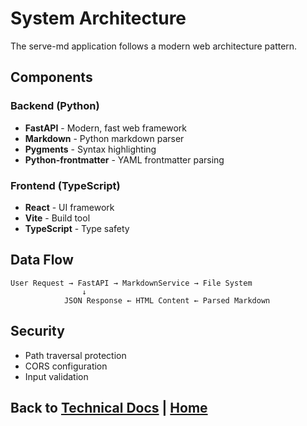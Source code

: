 # System Architecture

The serve-md application follows a modern web architecture pattern.

## Components

### Backend (Python)
- **FastAPI** - Modern, fast web framework
- **Markdown** - Python markdown parser
- **Pygments** - Syntax highlighting
- **Python-frontmatter** - YAML frontmatter parsing

### Frontend (TypeScript)
- **React** - UI framework
- **Vite** - Build tool
- **TypeScript** - Type safety

## Data Flow

```
User Request → FastAPI → MarkdownService → File System
                ↓
            JSON Response ← HTML Content ← Parsed Markdown
```

## Security

- Path traversal protection
- CORS configuration
- Input validation

## Back to [Technical Docs](./README.md) | [Home](../README.md)